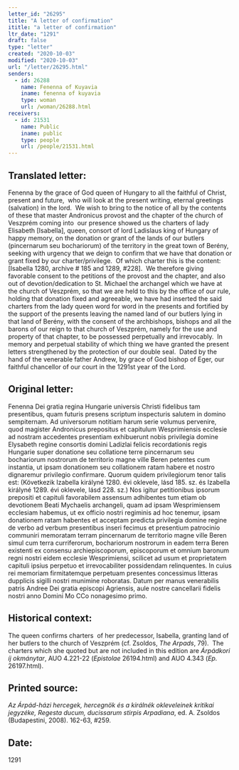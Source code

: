 ```yaml
---
letter_id: "26295"
title: "A letter of confirmation"
ititle: "a letter of confirmation"
ltr_date: "1291"
draft: false
type: "letter"
created: "2020-10-03"
modified: "2020-10-03"
url: "/letter/26295.html"
senders:
  - id: 26288
    name: Fenenna of Kuyavia
    iname: fenenna of kuyavia
    type: woman
    url: /woman/26288.html
receivers:
  - id: 21531
    name: Public
    iname: public
    type: people
    url: /people/21531.html
---
```

<h2> Translated letter:</h2><p>Fenenna by the grace of God queen of Hungary to all the faithful of Christ, present and future,&nbsp; who will look at the present writing, eternal greetings (salvation) in the lord.&nbsp; We wish to bring to the notice of all by the contents of these that master Andronicus provost and the chapter of the church of Veszprém coming into&nbsp; our presence showed us the charters of lady Elisabeth [Isabella], queen, consort of lord Ladislaus king of Hungary of happy memory, on the donation or grant of the lands of our butlers (pincernarum seu bochariorum) of the territory in the great town of Berény, seeking with urgency that we deign to confirm that we have that donation or grant fixed by our charter/privilege.&nbsp; Of which charter this is the content:[Isabella 1280, archive # 185 and 1289, #228].&nbsp; We therefore giving favorable consent to the petitions of the provost and the chapter, and also out of devotion/dedication to St. Michael the archangel which we have at the church of Veszprém, so that we are held to this by the office of our rule, holding that donation fixed and agreeable, we have had inserted the said charters from the lady queen word for word in the presents and fortified by the support of the presents leaving the named land of our butlers lying in that land of Berény, with the consent of the archbishops, bishops and all the barons of our reign to that church of Veszprém, namely for the use and property of that chapter, to be possessed perpetually and irrevocably.&nbsp; In memory and perpetual stability of which thing we have granted the present letters strengthened by the protection of our double seal.&nbsp; Dated by the hand of the venerable father Andrew, by grace of God bishop of Eger, our faithful chancellor of our court in the 1291st year of the Lord.</p><h2 class="mt-4"> Original letter:</h2><p>Fenenna Dei gratia regina Hungarie universis Christi fidelibus tam presentibus, quam futuris presens scriptum inspecturis salutem in domino sempiternam. Ad universorum notitiam harum serie volumus pervenire, quod magister Andronicus prepositus et capitulum Wesprimiensis ecclesie ad nostram accedentes presentiam exhibuerunt nobis privilegia domine Elysabeth regine consortis domini Ladizlai felicis recordationis regis Hungarie super donatione seu collatione terre pincernarum seu bochariorum nostrorum de territorio magne ville Beren petentes cum instantia, ut ipsam donationem seu collationem ratam habere et nostro dignaremur privilegio confirmare. Quorum quidem privilegiorum tenor talis est: (Következik Izabella királyné 1280. évi oklevele, lásd 185. sz. és Izabella királyné 1289. évi oklevele, lásd 228. sz.) Nos igitur petitionibus ipsorum prepositi et capituli favorabilem assensum adhibentes tum etiam ob devotionem Beati Mychaelis archangeli, quam ad ipsam Wesprimiensem ecclesiam habemus, ut ex officio nostri regiminis ad hoc tenemur, ipsam donationem ratam habentes et acceptam predicta privilegia domine regine de verbo ad verbum presentibus inseri fecimus et presentium patrocinio communiri memoratam terram pincernarum de territorio magne ville Beren simul cum terra curriferorum, bochariorum nostrorum in eadem terra Beren existenti ex consensu archiepiscoporum, episcoporum et omnium baronum regni nostri eidem ecclesie Wesprimiensi, scilicet ad usum et proprietatem capituli ipsius perpetuo et irrevocabiliter possidendam relinquentes. In cuius rei memoriam firmitatemque perpetuam presentes concessimus litteras dupplicis sigilli nostri munimine roboratas. Datum per manus venerabilis patris Andree Dei gratia episcopi Agriensis, aule nostre cancellarii fidelis nostri anno Domini Mo CCo nonagesimo primo.</p><h2 class="mt-4"> Historical context:</h2><p>The queen confirms charters&nbsp; of her predecessor, Isabella, granting land of her butlers to the church of Veszprém (cf. Zsoldos, <i>The Arpads</i>, 79).&nbsp; The charters which she quoted but are not included in this edition are <i>Árpádkori íj okmánytar</i>, AUO 4.221-22 (<i>Epistolae</i> 26194.html) and AUO 4.343 (<i>Ep.</i> 26197.html).&nbsp;</p><h2 class="mt-4"> Printed source:</h2><p><span><em>Az Árpád-házi hercegek, hercegnök és a királnék okleveleinek kritikai jegyzéke,</em>&nbsp;</span><em>Regesta ducum, ducissarum stirpis Arpadiana</em><span>, ed. A. Zsoldos (Budapestini, 2008). 162-63, #259.</span></p><h2 class="mt-4"> Date:</h2>1291